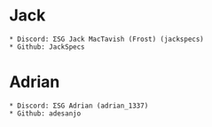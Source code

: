 # Jack
    * Discord: ΣSG Jack MacTavish (Frost) (jackspecs)
    * Github: JackSpecs

# Adrian
    * Discord: ΣSG Adrian (adrian_1337)
    * Github: adesanjo